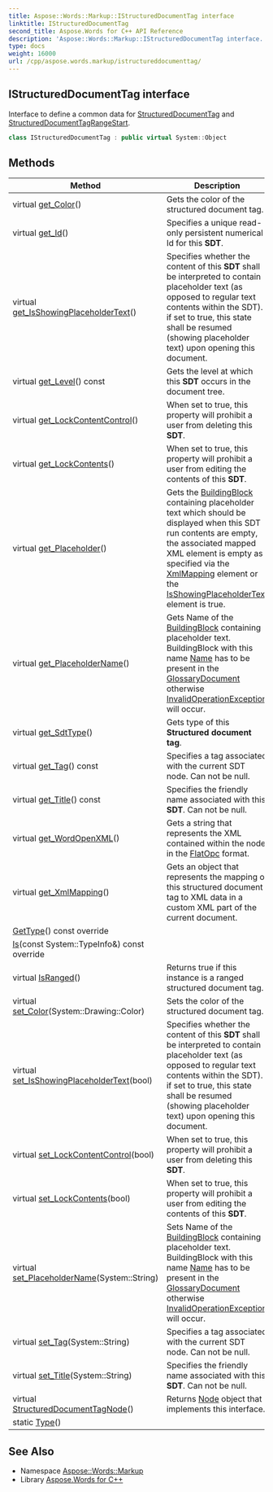 ```yaml
---
title: Aspose::Words::Markup::IStructuredDocumentTag interface
linktitle: IStructuredDocumentTag
second_title: Aspose.Words for C++ API Reference
description: 'Aspose::Words::Markup::IStructuredDocumentTag interface. Interface to define a common data for StructuredDocumentTag and StructuredDocumentTagRangeStart in C++.'
type: docs
weight: 16000
url: /cpp/aspose.words.markup/istructureddocumenttag/
---
```

## IStructuredDocumentTag interface


Interface to define a common data for [StructuredDocumentTag](../structureddocumenttag/) and [StructuredDocumentTagRangeStart](../structureddocumenttagrangestart/).

```cpp
class IStructuredDocumentTag : public virtual System::Object
```

## Methods

| Method | Description |
| --- | --- |
| virtual [get_Color](./get_color/)() | Gets the color of the structured document tag. |
| virtual [get_Id](./get_id/)() | Specifies a unique read-only persistent numerical Id for this **SDT**. |
| virtual [get_IsShowingPlaceholderText](./get_isshowingplaceholdertext/)() | Specifies whether the content of this **SDT** shall be interpreted to contain placeholder text (as opposed to regular text contents within the SDT). if set to true, this state shall be resumed (showing placeholder text) upon opening this document. |
| virtual [get_Level](./get_level/)() const | Gets the level at which this **SDT** occurs in the document tree. |
| virtual [get_LockContentControl](./get_lockcontentcontrol/)() | When set to true, this property will prohibit a user from deleting this **SDT**. |
| virtual [get_LockContents](./get_lockcontents/)() | When set to true, this property will prohibit a user from editing the contents of this **SDT**. |
| virtual [get_Placeholder](./get_placeholder/)() | Gets the [BuildingBlock](../../aspose.words.buildingblocks/buildingblock/) containing placeholder text which should be displayed when this SDT run contents are empty, the associated mapped XML element is empty as specified via the [XmlMapping](./get_xmlmapping/) element or the [IsShowingPlaceholderText](./get_isshowingplaceholdertext/) element is true. |
| virtual [get_PlaceholderName](./get_placeholdername/)() | Gets Name of the [BuildingBlock](../../aspose.words.buildingblocks/buildingblock/) containing placeholder text. BuildingBlock with this name [Name](../../aspose.words.buildingblocks/buildingblock/get_name/) has to be present in the [GlossaryDocument](../../aspose.words/document/get_glossarydocument/) otherwise [InvalidOperationException](../) will occur. |
| virtual [get_SdtType](./get_sdttype/)() | Gets type of this **Structured document tag**. |
| virtual [get_Tag](./get_tag/)() const | Specifies a tag associated with the current SDT node. Can not be null. |
| virtual [get_Title](./get_title/)() const | Specifies the friendly name associated with this **SDT**. Can not be null. |
| virtual [get_WordOpenXML](./get_wordopenxml/)() | Gets a string that represents the XML contained within the node in the [FlatOpc](../../aspose.words/saveformat/) format. |
| virtual [get_XmlMapping](./get_xmlmapping/)() | Gets an object that represents the mapping of this structured document tag to XML data in a custom XML part of the current document. |
| [GetType](./gettype/)() const override |  |
| [Is](./is/)(const System::TypeInfo\&) const override |  |
| virtual [IsRanged](./isranged/)() | Returns true if this instance is a ranged structured document tag. |
| virtual [set_Color](./set_color/)(System::Drawing::Color) | Sets the color of the structured document tag. |
| virtual [set_IsShowingPlaceholderText](./set_isshowingplaceholdertext/)(bool) | Specifies whether the content of this **SDT** shall be interpreted to contain placeholder text (as opposed to regular text contents within the SDT). if set to true, this state shall be resumed (showing placeholder text) upon opening this document. |
| virtual [set_LockContentControl](./set_lockcontentcontrol/)(bool) | When set to true, this property will prohibit a user from deleting this **SDT**. |
| virtual [set_LockContents](./set_lockcontents/)(bool) | When set to true, this property will prohibit a user from editing the contents of this **SDT**. |
| virtual [set_PlaceholderName](./set_placeholdername/)(System::String) | Sets Name of the [BuildingBlock](../../aspose.words.buildingblocks/buildingblock/) containing placeholder text. BuildingBlock with this name [Name](../../aspose.words.buildingblocks/buildingblock/get_name/) has to be present in the [GlossaryDocument](../../aspose.words/document/get_glossarydocument/) otherwise [InvalidOperationException](../) will occur. |
| virtual [set_Tag](./set_tag/)(System::String) | Specifies a tag associated with the current SDT node. Can not be null. |
| virtual [set_Title](./set_title/)(System::String) | Specifies the friendly name associated with this **SDT**. Can not be null. |
| virtual [StructuredDocumentTagNode](./structureddocumenttagnode/)() | Returns [Node](../../aspose.words/node/) object that implements this interface. |
| static [Type](./type/)() |  |
## See Also

* Namespace [Aspose::Words::Markup](../)
* Library [Aspose.Words for C++](../../)
